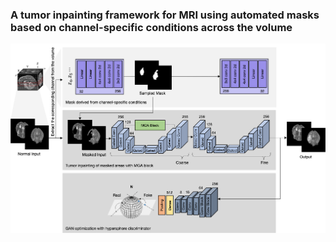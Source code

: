 ### A tumor inpainting framework for MRI using automated masks based on channel-specific conditions across the volume

![Overall](https://github.com/kyurikeem/Tumor-Inpainting/blob/main/ckpt/Overall.png)
